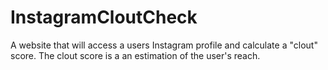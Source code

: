 # InstagramCloutCheck
A website that will access a users Instagram profile and calculate a "clout" score.
The clout score is a an estimation of the user's reach.
